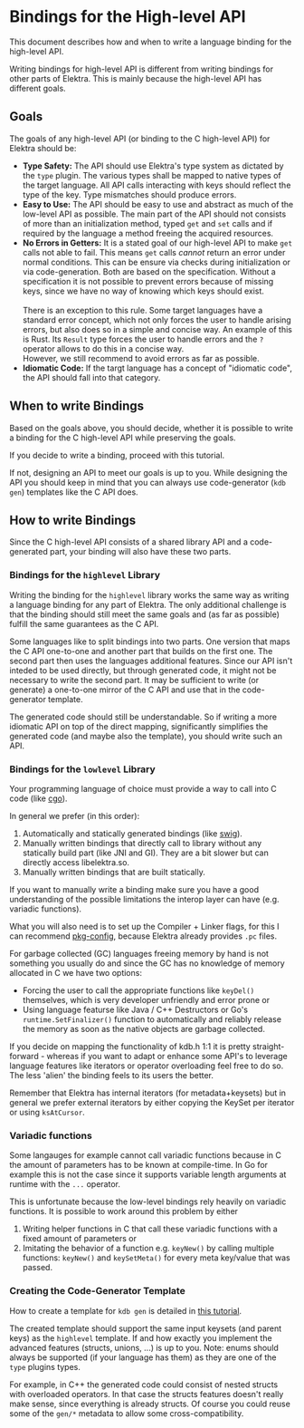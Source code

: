# Bindings for the High-level API

This document describes how and when to write a language binding for the high-level API.

Writing bindings for high-level API is different from writing bindings for other parts of Elektra. This is mainly
because the high-level API has different goals.

## Goals

The goals of any high-level API (or binding to the C high-level API) for Elektra should be:

- **Type Safety:** The API should use Elektra's type system as dictated by the `type` plugin. The various types shall
  be mapped to native types of the target language. All API calls interacting with keys should reflect the type of the
  key. Type mismatches should produce errors.
- **Easy to Use:** The API should be easy to use and abstract as much of the low-level API as possible. The main part of
  the API should not consists of more than an initialization method, typed `get` and `set` calls and if required by the
  language a method freeing the acquired resources.
- **No Errors in Getters:** It is a stated goal of our high-level API to make `get` calls not able to fail. This means
  `get` calls _cannot_ return an error under normal conditions. This can be ensure via checks during initialization or
  via code-generation. Both are based on the specification. Without a specification it is not possible to prevent
  errors because of missing keys, since we have no way of knowing which keys should exist. <br/><br/>
  There is an exception to this rule. Some target languages have a standard error concept, which not only forces the
  user to handle arising errors, but also does so in a simple and concise way. An example of this is Rust. Its `Result`
  type forces the user to handle errors and the `?` operator allows to do this in a concise way. <br/>
  However, we still recommend to avoid errors as far as possible.
- **Idiomatic Code:** If the targt language has a concept of "idiomatic code", the API should fall into that category.

## When to write Bindings

Based on the goals above, you should decide, whether it is possible to write a binding for the C high-level API while
preserving the goals.

If you decide to write a binding, proceed with this tutorial.

If not, designing an API to meet our goals is up to you. While designing the API you should keep in mind that you can
always use code-generator (`kdb gen`) templates like the C API does.

## How to write Bindings

Since the C high-level API consists of a shared library API and a code-generated part, your binding will also have these
two parts.

### Bindings for the `highlevel` Library

Writing the binding for the `highlevel` library works the same way as writing a language binding for any part of
Elektra. The only additional challenge is that the binding should still meet the same goals and (as far as possible)
fulfill the same guarantees as the C API.

Some languages like to split bindings into two parts. One version that maps the C API one-to-one and another part
that builds on the first one. The second part then uses the languages additional features. Since our API isn't inteded
to be used directly, but through generated code, it might not be necessary to write the second part. It may be
sufficient to write (or generate) a one-to-one mirror of the C API and use that in the code-generator template.

The generated code should still be understandable. So if writing a more idiomatic API on top of the
direct mapping, significantly simplifies the generated code (and maybe also the template), you should write such an API.

### Bindings for the `lowlevel` Library

Your programming language of choice must provide a way to call into C code (like [cgo](https://golang.org/cmd/cgo/)).

In general we prefer (in this order):
1. Automatically and statically generated bindings (like [swig](http://www.swig.org/)).
1. Manually written bindings that directly call to library without any statically build part (like JNI and GI). They are a bit slower but can directly access libelektra.so.
1. Manually written bindings that are built statically.

If you want to manually write a binding make sure you have a good understanding of the possible limitations the interop layer can have (e.g. variadic functions).

What you will also need is to set up the Compiler + Linker flags, for this I can recommend [pkg-config](https://www.freedesktop.org/wiki/Software/pkg-config/), because Elektra already provides `.pc` files.

For garbage collected (GC) languages freeing memory by hand is not something you usually do and since the GC has no knowledge of memory allocated in C we have two options:
* Forcing the user to call the appropriate functions like `keyDel()` themselves, which is very developer unfriendly and error prone or
* Using language featurse like Java / C++ Destructors or Go's `runtime.SetFinalizer()` function to automatically and reliably release the memory as soon as the native objects are garbage collected.

If you decide on mapping the functionality of kdb.h 1:1 it is pretty straight-forward - whereas if you want to adapt or enhance some API's to leverage language features like iterators or operator overloading feel free to do so. The less 'alien' the binding feels to its users the better.

Remember that Elektra has internal iterators (for metadata+keysets) but in general we prefer external iterators by either copying the KeySet per iterator or using `ksAtCursor`.

### Variadic functions
Some langauges for example cannot call variadic functions because in C the amount of parameters has to be known at compile-time. In Go for example this is not the case since it supports variable length arguments at runtime with the `...` operator. 

This is unfortunate because the low-level bindings rely heavily on variadic functions. It is possible to work around this problem by either 
1. Writing helper functions in C that call these variadic functions with a fixed amount of parameters or
1. Imitating the behavior of a function e.g. `keyNew()` by calling multiple functions: `keyNew()` and `keySetMeta()` for every meta key/value that was passed.

### Creating the Code-Generator Template

How to create a template for `kdb gen` is detailed in [this tutorial](code-generator.md).

The created template should support the same input keysets (and parent keys) as the `highlevel` template. If and how
exactly you implement the advanced features (structs, unions, ...) is up to you.
Note: enums should always be supported (if your language has them) as they are one of the `type`
plugins types.

For example, in C++ the generated code could consist of nested structs with overloaded operators. In that case
the structs features doesn't really make sense, since everything is already structs. Of course you could reuse some of
the `gen/*` metadata to allow some cross-compatibility.
